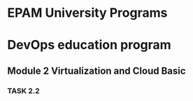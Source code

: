 # EPAM University Programs
# DevOps education program
## Module 2 Virtualization and Cloud Basic

### TASK 2.2 
